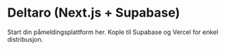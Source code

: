 # Deltaro (Next.js + Supabase)

Start din påmeldingsplattform her. Kople til Supabase og Vercel for enkel distribusjon.
